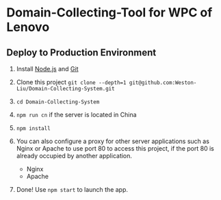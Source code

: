 # Domain-Collecting-Tool for WPC of Lenovo

## Deploy to Production Environment

1. Install [Node.js](https://nodejs.org/en/download/current/) and [Git](https://git-scm.com/downloads)

2. Clone this project `git clone --depth=1 git@github.com:Weston-Liu/Domain-Collecting-System.git`

3. `cd Domain-Collecting-System`

4. `npm run cn` if the server is located in China

5. `npm install`

6. You can also configure a proxy for other server applications such as Nginx or Apache to use port 80 to access this project, if the port 80 is already occupied by another application.
    * Nginx
    * Apache

7. Done! Use `npm start` to launch the app.


